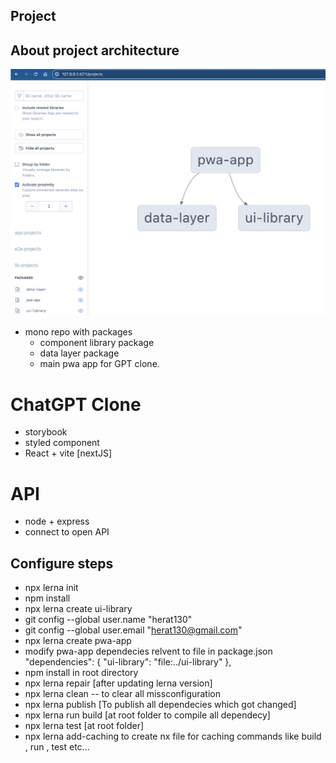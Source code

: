 ## Project

## About project architecture
![package architecture](https://github.com/herat130/AI/blob/master/dependecy_graph.png)

- mono repo with packages
  - component library package
  - data layer package
  - main pwa app for GPT clone.
  

# ChatGPT Clone

- storybook
- styled component
- React + vite [nextJS]

# API

- node + express
- connect to open API

## Configure steps

- npx lerna init
- npm install
- npx lerna create ui-library
- git config  --global user.name "herat130"
- git config  --global user.email "<herat130@gmail.com>"
- npx lerna create pwa-app
- modify pwa-app dependecies relvent to file in package.json
"dependencies": {
    "ui-library": "file:../ui-library"
  },
- npm install in root directory
- npx lerna repair [after updating lerna version]
- npx lerna clean -- to clear all missconfiguration
- npx lerna publish [To publish all dependecies which got changed]
- npx lerna run build [at root folder to compile all dependecy]
- npx lerna test [at root folder]
- npx lerna add-caching to create nx file for caching commands like build , run , test etc...